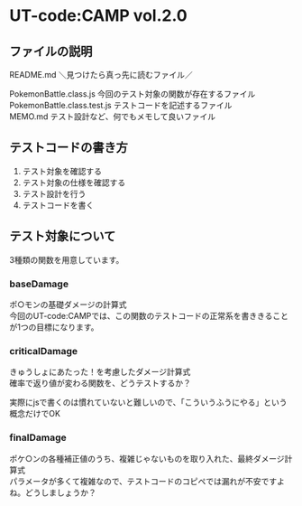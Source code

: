 # UT-code:CAMP vol.2.0

## ファイルの説明
README.md  ＼見つけたら真っ先に読むファイル／  

PokemonBattle.class.js  今回のテスト対象の関数が存在するファイル  
PokemonBattle.class.test.js  テストコードを記述するファイル  
MEMO.md  テスト設計など、何でもメモして良いファイル  

## テストコードの書き方
1. テスト対象を確認する
1. テスト対象の仕様を確認する
1. テスト設計を行う
1. テストコードを書く

## テスト対象について
3種類の関数を用意しています。

### baseDamage
ポ○モンの基礎ダメージの計算式  
今回のUT-code:CAMPでは、この関数のテストコードの正常系を書ききることが1つの目標になります。  

### criticalDamage
きゅうしょにあたった！を考慮したダメージ計算式  
確率で返り値が変わる関数を、どうテストするか？  
  
実際にjsで書くのは慣れていないと難しいので、「こういうふうにやる」という概念だけでOK  

### finalDamage
ポケ○ンの各種補正値のうち、複雑じゃないものを取り入れた、最終ダメージ計算式  
パラメータが多くて複雑なので、テストコードのコピペでは漏れが不安ですよね。どうしましょうか？  
